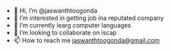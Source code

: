 - 👋 Hi, I’m @jaswanthtoogonda
- 👀 I’m interested in getting job ina reputated company
- 🌱 I’m currently learg computer languages
- 💞️ I’m looking to collaborate on iscap
- 📫 How to reach me jaswanthtoogonda@gmail.com

<!---
jaswanthtoogonda/jaswanthtoogonda is a ✨ special ✨ repository because its `README.md` (this file) appears on your GitHub profile.
You can click the Preview link to take a look at your changes.
--->
